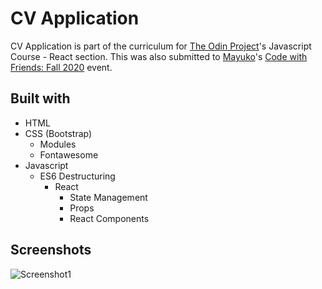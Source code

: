 # CV Application

CV Application is part of the curriculum for [The Odin Project](https://www.theodinproject.com/)'s Javascript Course - React section. This was also submitted to [Mayuko](https://www.youtube.com/channel/UCEDkO7wshcDZ7UZo17rPkzQ)'s [Code with Friends: Fall 2020](https://codewithfriends.io/events/cwf-fall-2020/) event.

## Built with
* HTML
* CSS (Bootstrap)
  * Modules
  * Fontawesome
* Javascript
  * ES6 Destructuring
     * React
        * State Management
        * Props
        * React Components


## Screenshots
![Screenshot1](https://imgur.com/qVM1Pfk.png)

